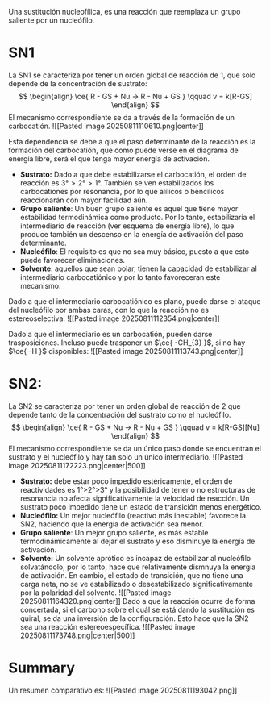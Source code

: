 Una sustitución nucleofílica, es una reacción que reemplaza un grupo saliente por un nucleófilo.
# SN1
La SN1 se caracteriza por tener un orden global de reacción de 1, que solo depende de la concentración de sustrato:
$$
\begin{align}
\ce{ R - GS + Nu -> R - Nu + GS } \qquad 
v = k[R-GS]
\end{align}
$$
El mecanismo correspondiente se da a través de la formación de un carbocatión. 
![[Pasted image 20250811110610.png|center]]

Esta dependencia se debe a que el paso determinante de la reacción es la formación del carbocatión, que como puede verse en el diagrama de energía libre, será el que tenga mayor energía de activación. 

- **Sustrato:** Dado a que debe estabilizarse el carbocatión, el orden de reacción es $3°>2°>1°$. También se ven estabilizados los carbocationes por resonancia, por lo que alílicos o bencílicos reaccionarán con mayor facilidad aún. 
- **Grupo saliente**: Un buen grupo saliente es aquel que tiene mayor estabilidad termodinámica como producto. Por lo tanto, estabilizaría el intermediario de reacción (ver esquema de energía libre), lo que produce también un descenso en la energía de activación del paso determinante. 
- **Nucleófilo**: El requisito es que no sea muy básico, puesto a que esto puede favorecer eliminaciones. 
- **Solvente**: aquellos que sean polar, tienen la capacidad de estabilizar al intermediario carbocatiónico y por lo tanto favoreceran este mecanismo. 

Dado a que el intermediario carbocatiónico es plano, puede darse el ataque del nucleófilo por ambas caras, con lo que la reacción no es estereoselectiva.
![[Pasted image 20250811112354.png|center]]

Dado a que el intermediario es un carbocatión, pueden darse trasposiciones. Incluso puede trasponer un $\ce{ -CH_{3} }$, si no hay $\ce{ -H }$ disponibles:
![[Pasted image 20250811113743.png|center]]
# SN2:
La SN2 se caracteriza por tener un orden global de reacción de 2 que depende tanto de la concentración del sustrato como el nucleófilo. 
$$
\begin{align}
\ce{ R - GS + Nu -> R - Nu + GS } \qquad 
v = k[R-GS][Nu]
\end{align}
$$
El mecanismo correspondiente se da un único paso donde se encuentran el sustrato y el nucleófilo y hay tan solo un único intermediario.
![[Pasted image 20250811172223.png|center|500]]
- **Sustrato:** debe estar poco impedido estéricamente, el orden de reactividades es 1°>2°>3° y la posibilidad de tener o no estructuras de resonancia no afecta significativamente la velocidad de reacción. Un sustrato poco impedido tiene un estado de transición menos energético.
- **Nucleófilo:** Un mejor nucleófilo (reactivo más inestable) favorece la SN2, haciendo que la energía de activación sea menor.
- **Grupo saliente**: Un mejor grupo saliente, es más estable termodinámicamente al dejar el sustrato y eso disminuye la energía de activación.
- **Solvente:** Un solvente aprótico es incapaz de estabilizar al nucleófilo solvatándolo, por lo tanto, hace que relativamente dismnuya la energía de activación. En cambio, el estado de transición, que no tiene una carga neta, no se ve estabilizado o desestabilizado significativamente por la polaridad del solvente. 
![[Pasted image 20250811164320.png|center]]
Dado a que la reacción ocurre de forma concertada, si el carbono sobre el cuál se está dando la sustitución es quiral, se da una inversión de la configuración. Esto hace que la SN2 sea una reacción estereoespecífica.
![[Pasted image 20250811173748.png|center|500]]


# Summary
Un resumen comparativo es:
![[Pasted image 20250811193042.png]]